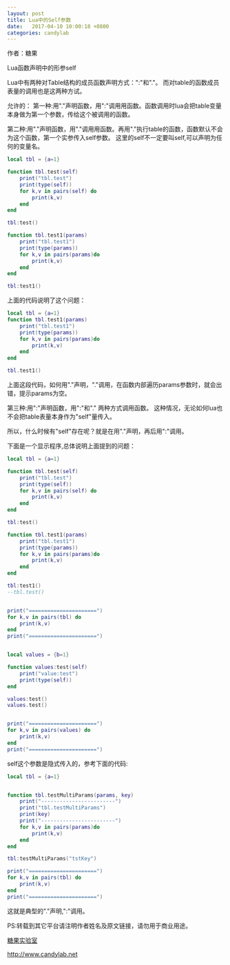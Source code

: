```yaml
---
layout: post
title: Lua中的Self参数
date:   2017-04-10 10:00:18 +0800 
categories: candylab
---
```



作者：糖果


Lua函数声明中的形参self


Lua中有两种对Table结构的成员函数声明方式：":"和"."。
而对table的函数成员表量的调用也是这两种方试。

允许的：
第一种:用"."声明函数，用":"调用用函数。函数调用时lua会把table变量本身做为第一个参数，传给这个被调用的函数。


第二种:用"."声明函数，用"."调用用函数。再用"."执行table的函数，函数默认不会为这个函数，第一个实参传入self参数。 这里的self不一定要叫self,可以声明为任何的变量名。

```lua
local tbl = {a=1}

function tbl.test(self)
    print("tbl.test")
    print(type(self))
    for k,v in pairs(self) do
        print(k,v)
    end 
end

tbl:test()

function tbl.test1(params)
    print("tbl.test1")
    print(type(params))
    for k,v in pairs(params)do
        print(k,v)
    end 
end

tbl:test1()

```    
上面的代码说明了这个问题：


```lua
local tbl = {a=1}
function tbl.test1(params)
    print("tbl.test1")
    print(type(params))
    for k,v in pairs(params)do
        print(k,v)
    end 
end

tbl.test1()

``` 
上面这段代码，如何用"."声明，"."调用，在函数内部遍历params参数时，就会出错，提示params为空。
   


第三种:用":"声明函数，用":"和"." 两种方式调用函数。 这种情况，无论如何lua也不会把table表量本身作为"self"量传入。

所以，什么时候有"self"存在呢？就是在用"."声明，再后用":"调用。



下面是一个显示程序,总体说明上面提到的问题：


```lua
local tbl = {a=1}

function tbl.test(self)
    print("tbl.test")
    print(type(self))
    for k,v in pairs(self) do
        print(k,v)
    end 
end

tbl:test()

function tbl.test1(params)
    print("tbl.test1")
    print(type(params))
    for k,v in pairs(params)do
        print(k,v)
    end 
end

tbl:test1()
--tbl.test()


print("======================")
for k,v in pairs(tbl) do
    print(k,v)
end
print("======================")


local values = {b=1}

function values:test(self)
    print("value:test")
    print(type(self))
end

values:test()
values.test()


print("======================")
for k,v in pairs(values) do
    print(k,v)
end
print("======================")

```

self这个参数是隐式传入的，参考下面的代码:



```lua
local tbl = {a=1}


function tbl.testMultiParams(params, key)
    print("------------------------")
    print("tbl.testMultiParams")
    print(key)
    print("------------------------")
    for k,v in pairs(params)do
        print(k,v)
    end 
end

tbl:testMultiParams("tstKey")

print("======================")
for k,v in pairs(tbl) do
    print(k,v)
end
print("======================")
```

这就是典型的"."声明,":"调用。

PS:转载到其它平台请注明作者姓名及原文链接，请勿用于商业用途。

[糖果实验室](http://www.candylab.net)

http://www.candylab.net
